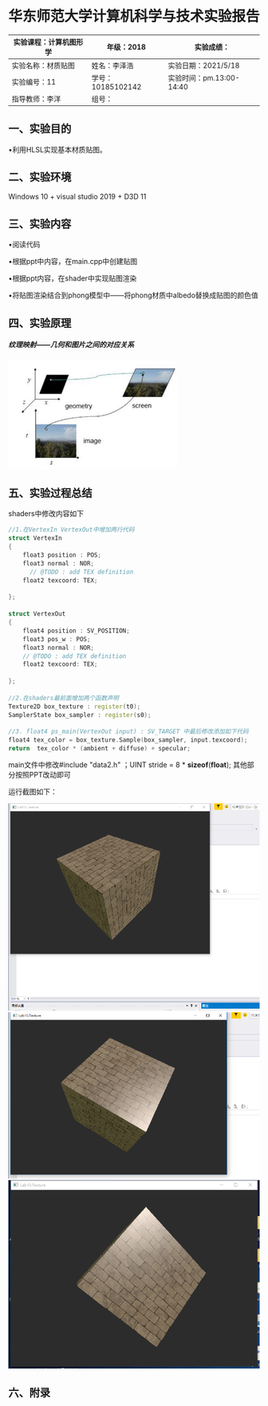 # 华东师范大学计算机科学与技术实验报告

| 实验课程：计算机图形学 | 年级：2018        | 实验成绩：               |
| ---------------------- | ----------------- | ------------------------ |
| 实验名称：材质贴图     | 姓名：李泽浩      | 实验日期：2021/5/18      |
| 实验编号：11           | 学号：10185102142 | 实验时间：pm.13:00-14:40 |
| 指导教师：李洋         | 组号：            |                          |

## 一、实验目的

•利用HLSL实现基本材质贴图。

## 二、实验环境

Windows 10 + visual studio 2019 + D3D 11

## 三、实验内容

•阅读代码

•根据ppt中内容，在main.cpp中创建贴图

•根据ppt内容，在shader中实现贴图渲染

•将贴图渲染结合到phong模型中——将phong材质中albedo替换成贴图的颜色值

## 四、实验原理

##### 纹理映射——几何和图片之间的对应关系

<img src="LAB11.assets/截屏2021-05-18 下午2.26.18.png" alt="截屏2021-05-18 下午2.26.18" style="zoom:33%;" />

## 五、实验过程总结

shaders中修改内容如下

```c++
//1.在VertexIn VertexOut中增加两行代码
struct VertexIn
{
    float3 position : POS;
    float3 normal : NOR;
      // @TODO : add TEX definition
	float2 texcoord: TEX;

};

struct VertexOut
{
    float4 position : SV_POSITION;
    float3 pos_w : POS;
    float3 normal : NOR;
    // @TODO : add TEX definition
	float2 texcoord: TEX;

};

//2.在shaders最前面增加两个函数声明
Texture2D box_texture : register(t0);
SamplerState box_sampler : register(s0);

//3. float4 ps_main(VertexOut input) : SV_TARGET 中最后修改添加如下代码
float4 tex_color = box_texture.Sample(box_sampler, input.texcoord);
return  tex_color * (ambient + diffuse) + specular;
```

main文件中修改\#include "data2.h" ；UINT stride = 8 * **sizeof**(**float**); 其他部分按照PPT改动即可



运行截图如下：

<img src="LAB11.assets/1.PNG" alt="1" style="zoom: 67%;" />

<img src="LAB11.assets/2.PNG" alt="2" style="zoom: 67%;" />

<img src="LAB11.assets/3.PNG" alt="3" style="zoom: 67%;" />



## 六、附录

